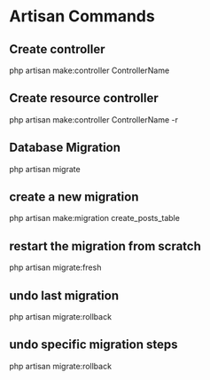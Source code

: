 # Artisan Commands

## Create controller
php artisan make:controller ControllerName

## Create resource controller
php artisan make:controller ControllerName -r


## Database Migration
php artisan migrate


## create a new migration
php artisan make:migration create_posts_table


## restart the migration from scratch
php artisan migrate:fresh


## undo last migration
php artisan migrate:rollback

## undo specific migration steps
php artisan migrate:rollback

